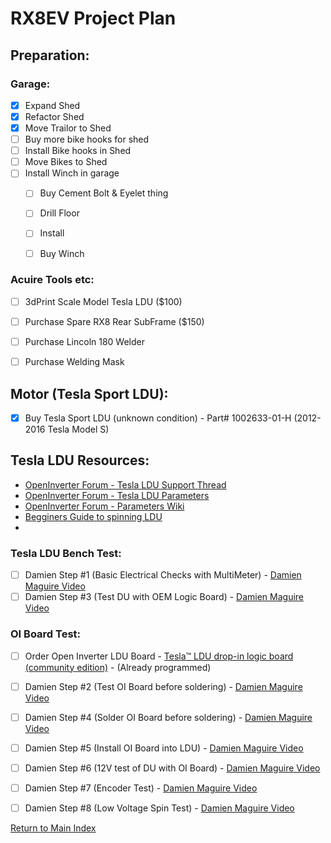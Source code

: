 
# RX8EV Project Plan
## Preparation:

### Garage:
- [x] Expand Shed
- [x] Refactor Shed
- [x] Move Trailor to Shed
- [ ] Buy more bike hooks for shed
- [ ] Install Bike hooks in Shed
- [ ] Move Bikes to Shed
- [ ] Install Winch in garage
    - [ ]   Buy Cement Bolt & Eyelet thing
    - [ ]   Drill Floor
    - [ ]   Install
    - [ ]   Buy Winch


### Acuire Tools etc:
- [ ] 3dPrint Scale Model Tesla LDU ($100)
- [ ] Purchase Spare RX8 Rear SubFrame ($150)
- [ ] Purchase Lincoln 180 Welder
- [ ] Purchase Welding Mask





## Motor (Tesla Sport LDU):
- [X] Buy Tesla Sport LDU (unknown condition) - Part# 1002633-01-H (2012-2016 Tesla Model S)

## Tesla LDU Resources:
- [OpenInverter Forum - Tesla LDU Support Thread](https://openinverter.org/forum/viewtopic.php?t=76)
- [OpenInverter Forum - Tesla LDU Parameters](https://openinverter.org/forum/viewtopic.php?t=3751)
- [OpenInverter Forum - Parameters Wiki](https://openinverter.org/wiki/Parameters)
- [Begginers Guide to spinning LDU](https://www.youtube.com/watch?v=odFYeZ2goPs)
- 


### Tesla LDU Bench Test:
- [ ] Damien Step #1 (Basic Electrical Checks with MultiMeter)
        - [Damien Maguire Video](https://www.youtube.com/watch?v=ZvlzGm709zg)
- [ ] Damien Step #3 (Test DU with OEM Logic Board)
        - [Damien Maguire Video](https://www.youtube.com/watch?v=ZvlzGm709zg)

### OI Board Test:
- [ ] Order Open Inverter LDU Board
        - [Tesla™ LDU drop-in logic board (community edition)](https://openinverter.org/shop/index.php?route=product/product&product_id=64)
        - (Already programmed)
- [ ] Damien Step #2 (Test OI Board before soldering)
        - [Damien Maguire Video](https://www.youtube.com/watch?v=ZvlzGm709zg)
- [ ] Damien Step #4 (Solder OI Board before soldering)
        - [Damien Maguire Video](https://www.youtube.com/watch?v=ZvlzGm709zg)
- [ ] Damien Step #5 (Install OI Board into LDU)
        - [Damien Maguire Video](https://www.youtube.com/watch?v=ZvlzGm709zg)
- [ ] Damien Step #6 (12V test of DU with OI Board)
        - [Damien Maguire Video](https://www.youtube.com/watch?v=ZvlzGm709zg)
- [ ] Damien Step #7 (Encoder Test)
        - [Damien Maguire Video](https://www.youtube.com/watch?v=ZvlzGm709zg)
- [ ] Damien Step #8 (Low Voltage Spin Test)
        - [Damien Maguire Video](https://www.youtube.com/watch?v=ZvlzGm709zg)




[Return to Main Index](../README.md)
